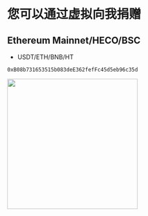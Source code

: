 # 您可以通过虚拟向我捐赠

## Ethereum Mainnet/HECO/BSC

- USDT/ETH/BNB/HT

```
0xB08b731653515b083deE362fefFc45d5eb96c35d
```

<img src="https://raw.githubusercontent.com/wangyu0829/v2ray-agent/master/fodder/donation/main.png" width=300>
